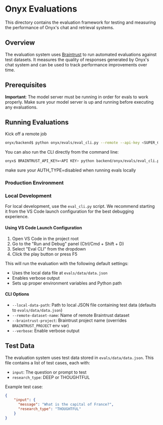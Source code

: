 # Onyx Evaluations

This directory contains the evaluation framework for testing and measuring the performance of Onyx's chat and retrieval systems.

## Overview

The evaluation system uses [Braintrust](https://www.braintrust.dev/) to run automated evaluations against test datasets. It measures the quality of responses generated by Onyx's chat system and can be used to track performance improvements over time.

## Prerequisites

**Important**: The model server must be running in order for evals to work properly. Make sure your model server is up and running before executing any evaluations.

## Running Evaluations

Kick off a remote job
```bash
onyx/backend$ python onyx/evals/eval_cli.py --remote --api-key <SUPER_CLOUD_USER_API_KEY> --impersonation-email <email account to reference>
```

You can also run the CLI directly from the command line:

```bash
onyx$ BRAINTRUST_API_KEY=<API KEY> python backend/onyx/evals/eval_cli.py
```
make sure your AUTH_TYPE=disabled when running evals locally


### Production Environment

### Local Development

For local development, use the `eval_cli.py` script. We recommend starting it from the VS Code launch configuration for the best debugging experience.

#### Using VS Code Launch Configuration

1. Open VS Code in the project root
2. Go to the "Run and Debug" panel (Ctrl/Cmd + Shift + D)
3. Select "Eval CLI" from the dropdown
4. Click the play button or press F5

This will run the evaluation with the following default settings:
- Uses the local data file at `evals/data/data.json`
- Enables verbose output
- Sets up proper environment variables and Python path

#### CLI Options

- `--local-data-path`: Path to local JSON file containing test data (defaults to `evals/data/data.json`)
- `--remote-dataset-name`: Name of remote Braintrust dataset
- `--braintrust-project`: Braintrust project name (overrides `BRAINTRUST_PROJECT` env var)
- `--verbose`: Enable verbose output

## Test Data

The evaluation system uses test data stored in `evals/data/data.json`. This file contains a list of test cases, each with:
- `input`: The question or prompt to test
- `research_type`: DEEP or THOUGHTFUL

Example test case:
```json
{
    "input": { 
      "message": "What is the capital of France?",
      "research_type": "THOUGHTFUL"
    }
}
```
